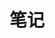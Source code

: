---
title: "笔记"
description: ""

cascade:
  showDate: false
  showAuthor: false
  invertPagination: true
---